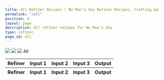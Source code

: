 ```yaml
---
title: All Refiner Recipes | No Man's Sky Refiner Recipes, Crafting Guide and Cooking Guide
permalink: "/all"
position: 4
layout: page
description: All refiner recipes for No Man's Sky
type: refiner
page_id: all
---
```


<div class="card mb-3" id="slotWrapper">
    <div class="card-header">
        <img src="uploads/portable.png" />
        <img src="uploads/medium.png" />
        <img src="uploads/large.png" />
        <span>All</span>
    </div>
    <div class="card-body">
        <div class="table-responsive">
            <table class="table table-bordered" id="dataTable" width="100%" cellspacing="0">
                <thead>
                    <tr>
                        <th>Refiner</th>
                        <th><div>Input 1</div></th>
                        <th><div>Input 2</div></th>
                        <th><div>Input 3</div></th>
                        <th><div>Output</div></th>
                    </tr>
                </thead>
                <tfoot>
                    <tr>
                        <th>Refiner</th>
                        <th>Input 1</th>
                        <th>Input 2</th>
                        <th>Input 3</th>
                        <th>Output</th>
                    </tr>
                </tfoot>
                <tbody id="all"></tbody>
            </table>
        </div>
    </div>
</div>

<script type="text/javascript">
    var publicSpreadsheetUrl = "https://docs.google.com/spreadsheets/d/1rgIYbl3zCD3qGTE-5ZCCmHiol7-9QzIIujkAfmgKoSo/edit?usp=sharing";

    function init() {
        Tabletop.init({
            key: publicSpreadsheetUrl,
            callback: showInfo,
            simpleSheet: false
        });
    }

    function showInfo(data, tabletop) {
        var itemsProcessed = 0;
        data.refiner.elements.forEach(function(item, index) {
            if (!isEmpty(item.ing_3)) {
                $("#all").append(
                    '<tr>  <td>Large </td> <td bgcolor="' +
                    getColor(item.ing_1) +
                    '"><img src="uploads/' +
                    item.ing_1.replace(/ /g, "-").toLowerCase() +
                    '.png" /><span>' +
                    item.ing_1 +
                    " x" +
                    item.ing_1_num +
                    '</span></td> <td bgcolor="' +
                    getColor(item.ing_2) +
                    '"><img src="uploads/' +
                    item.ing_2.replace(/ /g, "-").toLowerCase() +
                    '.png" /><span>' +
                    item.ing_2 +
                    " x" +
                    item.ing_2_num +
                    '</span></td> <td bgcolor="' +
                    getColor(item.ing_3) +
                    '"><img src="uploads/' +
                    item.ing_3.replace(/ /g, "-").toLowerCase() +
                    '.png" /><span>' +
                    item.ing_3 +
                    " x" +
                    item.ing_3_num +
                    '</span></td> <td bgcolor="' +
                    getColor(item.result) +
                    '"><img src="uploads/' +
                    item.result.replace(/ /g, "-").toLowerCase() +
                    '.png" /><span>' +
                    item.result +
                    " x" +
                    item.result_num +
                    "</span></td>"
                );
            } else if (!isEmpty(item.ing_2)) {
                $("#all").append(
                    '<tr>  <td>Medium</td> <td bgcolor="' +
                    getColor(item.ing_1) +
                    '"><img src="uploads/' +
                    item.ing_1.replace(/ /g, "-").toLowerCase() +
                    '.png" /><span>' +
                    item.ing_1 +
                    " x" +
                    item.ing_1_num +
                    '</span></td> <td bgcolor="' +
                    getColor(item.ing_2) +
                    '"><img src="uploads/' +
                    item.ing_2.replace(/ /g, "-").toLowerCase() +
                    '.png" /><span>' +
                    item.ing_2 +
                    " x" +
                    item.ing_2_num +
                    '</span></td> <td></td> <td bgcolor="' +
                    getColor(item.result) +
                    '"><img src="uploads/' +
                    item.result.replace(/ /g, "-").toLowerCase() +
                    '.png" /><span>' +
                    item.result +
                    " x" +
                    item.result_num +
                    "</span></td>"
                );
            } else {
                $("#all").append(
                    '<tr>  <td>Portable </td> <td bgcolor="' +
                    getColor(item.ing_1) +
                    '"><img src="uploads/' +
                    item.ing_1.replace(/ /g, "-").toLowerCase() +
                    '.png" /><span>' +
                    item.ing_1 +
                    " x" +
                    item.ing_1_num +
                    '</span></td> <td></td> <td></td> <td bgcolor="' +
                    getColor(item.result) +
                    '"><img src="uploads/' +
                    item.result.replace(/ /g, "-").toLowerCase() +
                    '.png" /><span>' +
                    item.result +
                    " x" +
                    item.result_num +
                    "</span></td>"
                );
            }

            itemsProcessed++;
            if (itemsProcessed === data.refiner.elements.length) {
                callback();
            }
        });
    }

    function isEmpty(obj) {
        for (var key in obj) {
            if (obj.hasOwnProperty(key)) return false;
        }
        return true;
    }

    window.addEventListener("DOMContentLoaded", init);

    function callback() {
        $("#dataTable").DataTable({
            order: [
                [4, "asc"]
            ],
            ordering: false,
            language: {
                searchPlaceholder: "Search",
                search: ""
            }
        });

        $('#dataTable thead th').each( function () {
            var title = $(this).text();
            $(this).find('div').append( '<input type="text" class="form-control form-control-sm cell-search" placeholder="Search '+title+'" />' );
        } );
    
        var table = $('#dataTable').DataTable();
    
        // Apply the search
        table.columns().every( function () {
            var that = this;
    
            $( 'input', this.header() ).on( 'keyup change clear', function () {
                if ( that.search() !== this.value ) {
                    that
                        .search( this.value )
                        .draw();
                }
            } );
        } );
    
        $("#loading-gif").fadeOut();
    }
</script>
<script src="https://cdnjs.cloudflare.com/ajax/libs/tabletop.js/1.5.1/tabletop.min.js"></script>
